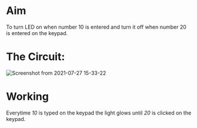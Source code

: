 # Aim

To turn LED on when number 10 is entered and turn it off when number 20 is entered on the keypad.

# The Circuit:

![Screenshot from 2021-07-27 15-33-22](https://user-images.githubusercontent.com/63281605/127136037-0a9161db-f40f-4c88-b032-ae62090b5df6.png)

# Working

Everytime *10* is typed on the keypad the light glows until *20* is clicked on the keypad.
